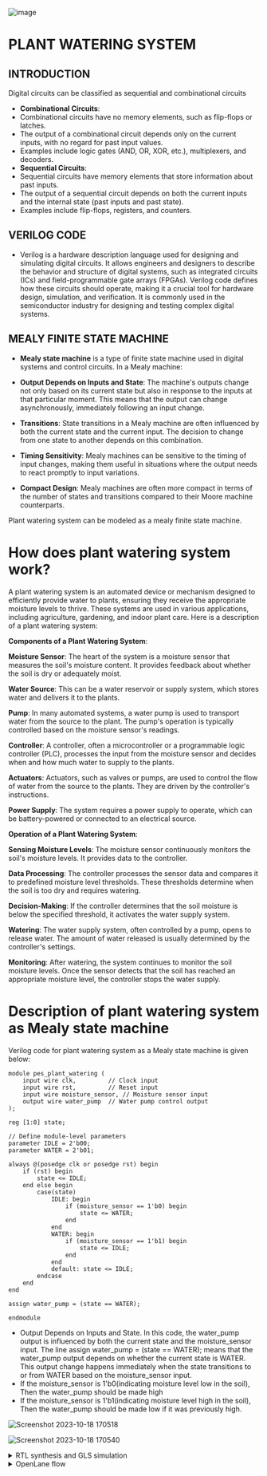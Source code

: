 ![image](https://github.com/Spoorthi102003/plant_watering_system/assets/143829280/db864408-307f-4da8-be2b-aa188fc2c58d)
# PLANT WATERING SYSTEM
## INTRODUCTION
Digital circuits can be classified as sequential and combinational circuits
* **Combinational Circuits**:
* Combinational circuits have no memory elements, such as flip-flops or latches.
* The output of a combinational circuit depends only on the current inputs, with no regard for past input values.
* Examples include logic gates (AND, OR, XOR, etc.), multiplexers, and decoders.
* **Sequential Circuits**:
* Sequential circuits have memory elements that store information about past inputs.
* The output of a sequential circuit depends on both the current inputs and the internal state     (past inputs and past state).
* Examples include flip-flops, registers, and counters.
  
## VERILOG CODE
* Verilog is a hardware description language used for designing and simulating digital circuits. It allows engineers and designers to describe the behavior and structure of digital systems, such as integrated circuits (ICs) and field-programmable gate arrays (FPGAs). Verilog code defines how these circuits should operate, making it a crucial tool for hardware design, simulation, and verification. It is commonly used in the semiconductor industry for designing and testing complex digital systems.

## MEALY FINITE STATE MACHINE
* **Mealy state machine** is a type of finite state machine used in digital systems and control circuits. In a Mealy machine:

* **Output Depends on Inputs and State**: The machine's outputs change not only based on its current state but also in response to the inputs at that particular moment. This means that the output can change asynchronously, immediately following an input change.

* **Transitions**: State transitions in a Mealy machine are often influenced by both the current state and the current input. The decision to change from one state to another depends on this combination.

* **Timing Sensitivity**: Mealy machines can be sensitive to the timing of input changes, making them useful in situations where the output needs to react promptly to input variations.

* **Compact Design**: Mealy machines are often more compact in terms of the number of states and transitions compared to their Moore machine counterparts.

Plant watering system can be modeled as a mealy finite state machine.

# How does plant watering system work?
A plant watering system is an automated device or mechanism designed to efficiently provide water to plants, ensuring they receive the appropriate moisture levels to thrive. These systems are used in various applications, including agriculture, gardening, and indoor plant care. Here is a description of a plant watering system:

**Components of a Plant Watering System**:

**Moisture Sensor**: The heart of the system is a moisture sensor that measures the soil's moisture content. It provides feedback about whether the soil is dry or adequately moist.

**Water Source**: This can be a water reservoir or supply system, which stores water and delivers it to the plants.

**Pump**: In many automated systems, a water pump is used to transport water from the source to the plant. The pump's operation is typically controlled based on the moisture sensor's readings.

**Controller**: A controller, often a microcontroller or a programmable logic controller (PLC), processes the input from the moisture sensor and decides when and how much water to supply to the plants.

**Actuators**: Actuators, such as valves or pumps, are used to control the flow of water from the source to the plants. They are driven by the controller's instructions.

**Power Supply**: The system requires a power supply to operate, which can be battery-powered or connected to an electrical source.

**Operation of a Plant Watering System**:

**Sensing Moisture Levels**: The moisture sensor continuously monitors the soil's moisture levels. It provides data to the controller.

**Data Processing**: The controller processes the sensor data and compares it to predefined moisture level thresholds. These thresholds determine when the soil is too dry and requires watering.

**Decision-Making**: If the controller determines that the soil moisture is below the specified threshold, it activates the water supply system.

**Watering**: The water supply system, often controlled by a pump, opens to release water. The amount of water released is usually determined by the controller's settings.

**Monitoring**: After watering, the system continues to monitor the soil moisture levels. Once the sensor detects that the soil has reached an appropriate moisture level, the controller stops the water supply.

# Description of plant watering system as Mealy state machine
Verilog code for plant watering system as a Mealy state machine is given below:
```
module pes_plant_watering (
    input wire clk,         // Clock input
    input wire rst,         // Reset input
    input wire moisture_sensor, // Moisture sensor input
    output wire water_pump  // Water pump control output
);

reg [1:0] state;

// Define module-level parameters
parameter IDLE = 2'b00;
parameter WATER = 2'b01;

always @(posedge clk or posedge rst) begin
    if (rst) begin
        state <= IDLE;
    end else begin
        case(state)
            IDLE: begin
                if (moisture_sensor == 1'b0) begin
                    state <= WATER;
                end
            end
            WATER: begin
                if (moisture_sensor == 1'b1) begin
                    state <= IDLE;
                end
            end
            default: state <= IDLE;
        endcase
    end
end

assign water_pump = (state == WATER);

endmodule
```
* Output Depends on Inputs and State. In this code, the water_pump output is influenced by both the current state and the moisture_sensor input. The line assign water_pump = (state == WATER); means that the water_pump output depends on whether the current state is WATER. This output change happens immediately when the state transitions to or from WATER based on the moisture_sensor input.
* If the moisture_sensor is 1'b0(indicating moisture level low in the soil), Then the water_pump should be made high
* If the moisture_sensor is 1'b1(indicating moisture level high in the soil), Then the water_pump should be made low if it was previously high.

![Screenshot 2023-10-18 170518](https://github.com/Spoorthi102003/plant_watering_system/assets/143829280/695d8ee6-52c3-4e4f-a01c-5018bf9a82d5)

![Screenshot 2023-10-18 170540](https://github.com/Spoorthi102003/plant_watering_system/assets/143829280/dfc980f4-4d48-4715-8343-ba38201c1f89)
<details>
	
<summary> RTL synthesis and GLS simulation </summary>

**Tools used in RTL netlist viewing and GLS**:

1. **iVerilog**: IVERILOG is a free and open-source Verilog simulation and synthesis tool. It's part of the Icarus Verilog project, which aims to provide a full-featured and high-performance Verilog simulation and synthesis environment.Icarus Verilog is a simulator tool to check the design with the help of test bench. The design is nothing but the Verilog hardware description language code which specifies the functionality. The testbench is the setup to apply stimulus to test the functionality of the design. This simulator looks for the changes to the input. Upon changes to the input, the output is evaluated.
2. **GTKwave** - GTKWave is a free and open-source waveform viewer. It's used primarily in digital design and verification to display simulation results generated by digital simulation tools like Icarus Verilog (which includes IVERILOG).
3. **Yosys** - Yosys is an open-source framework for Verilog RTL synthesis. It's widely used in digital design for converting high-level descriptions of a digital circuit into a gate-level representation. In other words, it helps in transforming a behavioral description (written in a language like Verilog) into a netlist, which is a detailed representation of the digital logic in terms of gates and their interconnections.

# Installation of yosys and GTK wave

1. **Yosys**:
* Type the following to install yosys:
```
- git clone https://github.com/YosysHQ/yosys.git
- cd yosys
- sudo apt install make
- sudo apt-get update
- sudo apt-get install build-essential clang bison flex \
   libreadline-dev gawk tcl-dev libffi-dev git \
   graphviz xdot pkg-config python3 libboost-system-dev \
   libboost-python-dev libboost-filesystem-dev zlib1g-dev
- make config-gcc
- make
- sudo make install
```
2. **GTKwave**
* Type the following command to install GTKwave
```
sudo apt install gtkwave
```
3. **iVerilog**
* Type the following to install iVerilog
```
sudo apt-get install iverilog
```

To do the RTL synthesis go to the following directory and create two ".v" files
![Screenshot 2023-10-18 171830](https://github.com/Spoorthi102003/plant_watering_system/assets/143829280/082873d9-4d8d-42df-85fa-6cfdda89358d)

1. "**pes_plant_watering.v**"
Verilog code for plant watering system as a Mealy state machine is given below:
```
module pes_plant_watering (
    input wire clk,         // Clock input
    input wire rst,         // Reset input
    input wire moisture_sensor, // Moisture sensor input
    output wire water_pump  // Water pump control output
);

reg [1:0] state;

// Define module-level parameters
parameter IDLE = 2'b00;
parameter WATER = 2'b01;

always @(posedge clk or posedge rst) begin
    if (rst) begin
        state <= IDLE;
    end else begin
        case(state)
            IDLE: begin
                if (moisture_sensor == 1'b0) begin
                    state <= WATER;
                end
            end
            WATER: begin
                if (moisture_sensor == 1'b1) begin
                    state <= IDLE;
                end
            end
            default: state <= IDLE;
        endcase
    end
end

assign water_pump = (state == WATER);

endmodule
```
  ![Screenshot 2023-10-16 181320](https://github.com/Spoorthi102003/plant_watering_system/assets/143829280/e0d6255a-ef08-4c96-a115-ae4db92f456f)

2. "**pes_plant_watering_tb.v**"
The testbench code:
```
module pes_plant_watering_tb;

    reg clk;
    reg rst;
	 reg moisture_sensor;

    wire water_pump;

    pes_plant_watering uut (
        .clk(clk), 
        .rst(rst),
		  .moisture_sensor(moisture_sensor) ,
        .water_pump(water_pump)
    );

    
    initial clk = 0; 
    always #10 clk = ~clk; 

    initial begin
    
        rst = 1; 
        #50;       
        rst = 0;
		  moisture_sensor=0;
		  #10; 
		  moisture_sensor=0;
		  #10;
		  moisture_sensor=1; 
    end
    initial begin
    $dumpfile("dump.vcd");
    $dumpvars;
    end
      
endmodule
```

  ![Screenshot 2023-10-16 181414](https://github.com/Spoorthi102003/plant_watering_system/assets/143829280/2e8e7300-7cd7-4818-9e38-09d0f32632af)


Once we have created our testbench files and the main files, we implement this in our simulation tool iVerilog.

In the `verilog_files` directory, give the following commands:
```
iverilog pes_plant_watering.v pes_plant_watering_tb.v
ls
```
We can see that an a.out executable file is created
![Screenshot 2023-10-18 173439](https://github.com/Spoorthi102003/plant_watering_system/assets/143829280/b3c0ece1-04d9-4847-9ebb-7f7f3c30bf0c)

Now we  execute the file 'a.out' by giving the following command:
```
./a.out
```
./a.out executes and we get a dump.vcd file. We run this dump.vcd file in GTK wave using the following command:
```
gtkwave dump.vcd
```

**Pre-Synthesis simulation results**
![Screenshot 2023-10-17 194308](https://github.com/Spoorthi102003/plant_watering_system/assets/143829280/7c036c4d-c8c9-4266-a0b1-d1db828c63ed)

# RTL synthesis

Synthesis transforms the simple RTL design into a gate-level netlist with all the constraints as specified by the designer. In simple language, Synthesis is a process that converts the abstract form of design to a properly implemented chip in terms of logic gates.

Synthesis takes place in multiple steps:

Converting RTL into simple logic gates.
Mapping those gates to actual technology-dependent logic gates available in the technology libraries.
Optimizing the mapped netlist keeping the constraints set by the designer intact.
In this step we Make use of the Yosys tool to generate a Netlist, this Netlist is later run using the iverilog where the ".net" and the testbench file which give us again an executable file a.out.

Go to verilog_files directory and type `yosys`
![Screenshot 2023-10-18 174838](https://github.com/Spoorthi102003/plant_watering_system/assets/143829280/2bb558b6-8056-4ebf-8cdf-9cf35d0f9398)

Type the following commands:
```
 read_liberty -lib ../lib/sky130_fd_sc_hd__tt_025C_1v80.lib
 read_verilog pes_plant_watering.v
 synth -top pes_plant_watering
```
After running the synthesis it gives us the statistics as shown below:

![Screenshot 2023-10-16 183741](https://github.com/Spoorthi102003/plant_watering_system/assets/143829280/1571e2aa-178a-4023-8e04-9700aaf0ec81)

Here are the number of components used in making plant_watering_system

To view the netlist we type the following commands:
```
 abc -liberty -lib ./lib/sky130_fd_sc_hd__tt_025C_1v80.lib
 show
```

![Screenshot 2023-10-17 194624](https://github.com/Spoorthi102003/plant_watering_system/assets/143829280/3f7fc533-0e22-457f-af19-4c0fff29514e)

Now to get the .net file, we type the following commands:
```
write_verilog pes_plant_watering_net.v
!vim pes_plant_watering_net.v
```
![Screenshot 2023-10-18 175732](https://github.com/Spoorthi102003/plant_watering_system/assets/143829280/37d99aeb-7b63-4da9-9b78-358a2b76381c)

To make the given netlist code even more simpler and small give the following commands:
```
write_verilog -noattr pes_plant_watering_net.v
!vim pes_plant_watering_net.v
```
![Screenshot 2023-10-18 180300](https://github.com/Spoorthi102003/plant_watering_system/assets/143829280/08d0c0ba-968a-47cd-99ec-edb303b5c860)

# GLS(Gate Level Simulation)

In this step we do the GLS(gate level simulation) we take the netlist file generated ".net" and the testbench file that we had written for our plant watering system at the starting and again use the iVerilog tool to generate the waveform for GLS.

To use the iVerilog, we give the following commands as shown below:
```
iverilog ../my_lib/verilog_model/primitives.v ../my_lib/verilog_model/sky130_fd_sc_hd.v pes_plant_watering_net.v pes_plant_watering_tb.v
```
As we see again we have generated an executable file a.out to generate the waveform in gtkwave we execute the a.out file.

To view in gtkwave, 
```
gtkwave dump.vcd
```

![Screenshot 2023-10-17 195446](https://github.com/Spoorthi102003/plant_watering_system/assets/143829280/51848ef0-eab4-4122-9031-8b8359b6fc38)

In the above diagram, during the positive edge of the clock, if moisture_sensor is low, then water_pump goes high until the next clk cycle. It rechecks the moisture_sensor and if it is high then water_pump is made low. If not it will remain in the previous state.

We see that the output waveform is in accordance with the testbench written.

</details>

<details>
<summary> OpenLane flow </summary>

# Steps to install OpenLane, magic, Ngspice:

1. **Ngspice**:
* After downloading the tarball from https://sourceforge.net/projects/ngspice/files/ to a local directory, unpack it using:
```
 tar -zxvf ngspice-41.tar.gz
 cd ngspice-41
 mkdir release
 cd release
 ../configure  --with-x --with-readline=yes --disable-debug
 make
 sudo make install
```

2. **OpenLane**:
* Update the packages database and upgrade the packages to avoid version mismatches then install the required packages using the following commands:

```
sudo apt-get update
sudo apt-get upgrade
sudo apt install -y build-essential python3 python3-venv python3-pip make git
```
* In order to check the installation, you can use the following commands:

```
git --version
docker --version
python3 --version
python3 -m pip --version
make --version
python3 -m venv -h
```
* successful output should look something like this:
```
git --version
docker --version
python3 --version
python3 -m pip --version
make --version
python3 -m venv -h
git version 2.36.1
Docker version 20.10.16, build aa7e414fdc
Python 3.10.5
pip 21.0 from /usr/lib/python3.10/site-packages/pip (python 3.10)
GNU Make 4.3
Built for x86_64-pc-linux-gnu
Copyright (C) 1988-2020 Free Software Foundation, Inc.
License GPLv3+: GNU GPL version 3 or later <http://gnu.org/licenses/gpl.html>
This is free software: you are free to change and redistribute it.
There is NO WARRANTY, to the extent permitted by law.
usage: venv [-h] [--system-site-packages] [--symlinks | --copies] [--clear]
            [--upgrade] [--without-pip] [--prompt PROMPT] [--upgrade-deps]
            ENV_DIR [ENV_DIR ...]

Creates virtual Python environments in one or more target directories.
...
Once an environment has been created, you may wish to activate it, e.g. by
sourcing an activate script in its bin directory.
```

* Install or update docker by following the instructions given in the following link:
(https://docs.docker.com/engine/install/ubuntu/)

* To install OpenLane:
```
git clone --depth 1 https://github.com/The-OpenROAD-Project/OpenLane.git
cd OpenLane/
make
make test
```

A successful test will output the following line:
```
Basic test passed
```
3. **Magic**:
* To Install magic type the following commands:

```
sudo apt-get install m4
sudo apt-get install tcsh
sudo apt-get install csh
sudo apt-get install libx11-dev
sudo apt-get install tcl-dev tk-dev
sudo apt-get install libcairo2-dev
sudo apt-get install mesa-common-dev libglu1-mesa-dev
sudo apt-get install libncurses-dev
git clone https://github.com/RTimothyEdwards/magic
cd magic
./configure
make
sudo make install
```

# OpenLane flow

* First, we create a folder by the name `pes_plant_watering` in designs folder. In here we create a config.json file

To do that 
```
cd OpenLane
cd designs
mkdir pes_plant_watering
cd pes_plant_watering
gedit config.json
```
* In config.json file type:
```
{
    "DESIGN_NAME": "pes_plant_watering",
    "VERILOG_FILES": "dir::src/pes_plant_watering.v",
    "CLOCK_PORT": "clk",
    "CLOCK_PERIOD": 10.0,
    "DIE_AREA": "0 0 500 500",
    "FP_SIZING": "absolute",
    "FP_PDN_VPITCH": 25,
    "FP_PDN_HPITCH": 25,
    "FP_PDN_VOFFSET": 5,
    "FP_PDN_HOFFSET": 5,
    "DESIGN_IS_CORE": true
}
``` 

![Screenshot 2023-11-04 144415](https://github.com/Spoorthi102003/plant_watering_system/assets/143829280/505ad79c-2c03-41f6-a4d9-220f564777b8)

* Create a `src` directory in the `pes_plant_watering` directory. Make a file by the name `pes_plant_watering.v` and the give the Verilog code
```
module pes_plant_watering (
    input wire clk,         // Clock input
    input wire rst,         // Reset input
    input wire moisture_sensor, // Moisture sensor input
    output wire water_pump  // Water pump control output
);

reg [1:0] state;

// Define module-level parameters
parameter IDLE = 2'b00;
parameter WATER = 2'b01;

always @(posedge clk or posedge rst) begin
    if (rst) begin
        state <= IDLE;
    end else begin
        case(state)
            IDLE: begin
                if (moisture_sensor == 1'b0) begin
                    state <= WATER;
                end
            end
            WATER: begin
                if (moisture_sensor == 1'b1) begin
                    state <= IDLE;
                end
            end
            default: state <= IDLE;
        endcase
    end
end

assign water_pump = (state == WATER);

endmodule
```

![Screenshot 2023-11-04 144732](https://github.com/Spoorthi102003/plant_watering_system/assets/143829280/36e68245-5274-402f-8760-36f414e7c396)

![Screenshot 2023-11-04 144800](https://github.com/Spoorthi102003/plant_watering_system/assets/143829280/2ee6485a-b684-4ac6-b9d4-579987055444)

## Synthesis

* In terminal type the following commands to run synthesis:
```
cd OpenLane
make mount
./flow.tcl -interactive
package require openlane 0.9
prep -design pes_plant_watering
run_synthesis
```

![Screenshot 2023-11-04 145411](https://github.com/Spoorthi102003/plant_watering_system/assets/143829280/af41a4ed-1ed7-4e60-8410-63504e338a02)

![Screenshot 2023-11-04 150340](https://github.com/Spoorthi102003/plant_watering_system/assets/143829280/33837888-1e71-4999-982b-c96f3dda238f)

**Flop ratio**: 
1/3=0.333

## Floorplan

For **Floorplan** give the command: 
```
run_floorplan
```

![Screenshot 2023-11-04 150850](https://github.com/Spoorthi102003/plant_watering_system/assets/143829280/46e86406-5a18-451d-aac3-5e18f49bc07a)

To view the design:
- Go to the following directory:
```
~/Desktop/OpenLane/designs/pes_plant_watering/runs/RUN_2023.11.04_09.38.24/results/floorplan
```

- Then type the command:
```
magic -T /home/spoorthi/.volare/sky130A/libs.tech/magic/sky130A.tech lef read ../../tmp/merged.nom.lef def read pes_plant_watering.def
```
![Screenshot 2023-11-04 151627](https://github.com/Spoorthi102003/plant_watering_system/assets/143829280/e9352b2c-6b4c-454a-8f66-6f1e05527526)

![Screenshot 2023-11-04 151413](https://github.com/Spoorthi102003/plant_watering_system/assets/143829280/261b53d9-d902-447a-9275-a775ac7d922d)

![Screenshot 2023-11-04 151458](https://github.com/Spoorthi102003/plant_watering_system/assets/143829280/04bab43f-c559-4dc2-88d3-aca8731646de)

![Screenshot 2023-11-04 151513](https://github.com/Spoorthi102003/plant_watering_system/assets/143829280/52e078e0-06ef-4e36-9be9-0dc5b485ca72)

## Placement

Give the following command:
```
run_placement
```

![Screenshot 2023-11-04 151949](https://github.com/Spoorthi102003/plant_watering_system/assets/143829280/fd5d8064-e976-470f-90ab-66e2280f7f0b)

To view the placement:
Got to the following directory
```
~/Desktop/OpenLane/designs/pes_plant_watering/runs/RUN_2023.11.04_09.38.24/results/placement
```
And type the command
```
magic -T /home/spoorthi/.volare/sky130A/libs.tech/magic/sky130A.tech lef read ../../tmp/merged.nom.lef def read pes_plant_watering.def
```
![Screenshot 2023-11-04 153741](https://github.com/Spoorthi102003/plant_watering_system/assets/143829280/19ffbbc2-ef62-45d6-ab2c-7989827db816)

![Screenshot 2023-11-04 153517](https://github.com/Spoorthi102003/plant_watering_system/assets/143829280/5c41e7f5-1817-4252-a9a4-35529b453096)

![Screenshot 2023-11-04 153633](https://github.com/Spoorthi102003/plant_watering_system/assets/143829280/de9af6c0-ce5f-4a98-899b-355b3e1f06c2)

# Clock Tree Synthesis
To do clock tree synthesis:
```
run_cts
```

![Screenshot 2023-11-04 161533](https://github.com/Spoorthi102003/plant_watering_system/assets/143829280/bde33844-83d4-43b1-bd35-4e341bfa77a4)

The reports are as given below:

![Screenshot 2023-11-04 160707](https://github.com/Spoorthi102003/plant_watering_system/assets/143829280/a073e624-fea7-424b-a843-eb03f16506fa)

![Screenshot 2023-11-04 160815](https://github.com/Spoorthi102003/plant_watering_system/assets/143829280/3fd66f68-c544-4639-8f16-1f82d0d53a98)

![Screenshot 2023-11-04 160901](https://github.com/Spoorthi102003/plant_watering_system/assets/143829280/7cc522ec-1788-4e87-9038-b600ab33a9ec)

Power report:

![Screenshot 2023-11-04 160936](https://github.com/Spoorthi102003/plant_watering_system/assets/143829280/bdd0c614-7963-4446-ac4c-993bdb909d4f)

skew report:

![Screenshot 2023-11-04 161003](https://github.com/Spoorthi102003/plant_watering_system/assets/143829280/c3d1ac35-ef1b-408f-b0be-b3fffd5b2969)

summary:

![Screenshot 2023-11-04 161029](https://github.com/Spoorthi102003/plant_watering_system/assets/143829280/0ab566aa-e0c0-403b-a1be-24059786bdab)

## Routing
To run routing we give the command:
```
run_routing
```

![Screenshot 2023-11-04 161632](https://github.com/Spoorthi102003/plant_watering_system/assets/143829280/feb4c05e-5fe8-4a77-adeb-a451a3d98dff)

To view the design:
got to the following directory
```
~/Desktop/OpenLane/designs/pes_plant_watering/runs/RUN_2023.11.04_09.38.24/results/routing
```
Then type the following command:
```
magic -T /home/spoorthi/.volare/sky130A/libs.tech/magic/sky130A.tech lef read ../../tmp/merged.nom.lef def read pes_plant_watering.def
```

![Screenshot 2023-11-04 162116](https://github.com/Spoorthi102003/plant_watering_system/assets/143829280/f5cb1c30-2fcb-4fd6-bfca-79e3e43ec4f8)

![Screenshot 2023-11-04 162303](https://github.com/Spoorthi102003/plant_watering_system/assets/143829280/e3b6587a-99e4-4d3d-9636-8c5fdb45c3a9)

Power report:

![Screenshot 2023-11-04 163140](https://github.com/Spoorthi102003/plant_watering_system/assets/143829280/757bda51-1011-48bb-872b-1576c4683073)

Summary report:

![Screenshot 2023-11-04 163043](https://github.com/Spoorthi102003/plant_watering_system/assets/143829280/55ce20fe-92b2-41cd-858e-301a199171fc)












